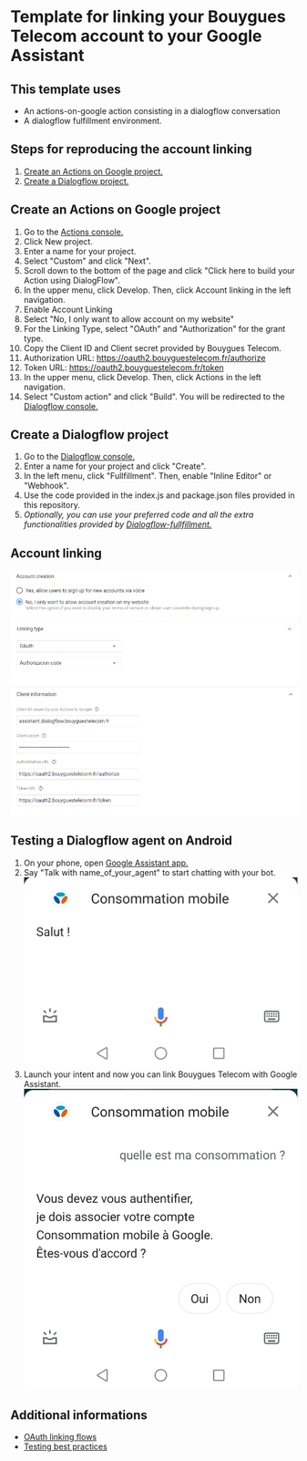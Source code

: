 # Template for linking your Bouygues Telecom account to your Google Assistant

## This template uses

- An actions-on-google action consisting in a dialogflow conversation
- A dialogflow fulfillment environment.

## Steps for reproducing the account linking

1. [Create an Actions on Google project.](#actions_on_google_project)
2. [Create a Dialogflow project.](#dialogflow_project)

## <a name="actions_on_google_project"></a> Create an Actions on Google project

1. Go to the [Actions console.](https://console.actions.google.com/)
2. Click New project.
3. Enter a name for your project.
4. Select "Custom" and click "Next".
5. Scroll down to the bottom of the page and click "Click here to build your Action using DialogFlow".
6. In the upper menu, click Develop. Then, click Account linking in the left navigation.
7. Enable Account Linking
8. Select "No, I only want to allow account on my website"
9. For the Linking Type, select "OAuth" and "Authorization" for the grant type.
10. Copy the Client ID and Client secret provided by Bouygues Telecom.
11. Authorization URL: https://oauth2.bouyguestelecom.fr/authorize
12. Token URL: https://oauth2.bouyguestelecom.fr/token
13. In the upper menu, click Develop. Then, click Actions in the left navigation.
14. Select "Custom action" and click "Build". You will be redirected to the [Dialogflow console.](https://dialogflow.cloud.google.com/)

## <a name="dialogflow_project"></a> Create a Dialogflow project

1. Go to the [Dialogflow console.](https://dialogflow.cloud.google.com/)
2. Enter a name for your project and click "Create".
3. In the left menu, click "Fullfillment". Then, enable "Inline Editor" or "Webhook".
4. Use the code provided in the index.js and package.json files provided in this repository.
5. _Optionally, you can use your preferred code and all the extra functionalities provided by [Dialogflow-fullfillment.](https://dialogflow.com/docs/fulfillment)_

## Account linking

![](img/account_creation_section.PNG?raw=true)
![](img/linking_type_section.PNG?raw=true)
![](img/client_information_section.PNG?raw=true)

## Testing a Dialogflow agent on Android

1. On your phone, open [Google Assistant app.](https://play.google.com/store/apps/details?id=com.google.android.apps.googleassistant)
2. Say "Talk with name_of_your_agent" to start chatting with your bot.
![](img/assistant_1.png?raw=true)
3. Launch your intent and now you can link Bouygues Telecom with Google Assistant.
![](img/assistant_2.png?raw=true)
## Additional informations
- [OAuth linking flows](https://developers.google.com/assistant/identity/oauth-concept-guide)
- [Testing best practices](https://developers.google.com/assistant/conversational/df-asdk/dialogflow/testing-best-practices)